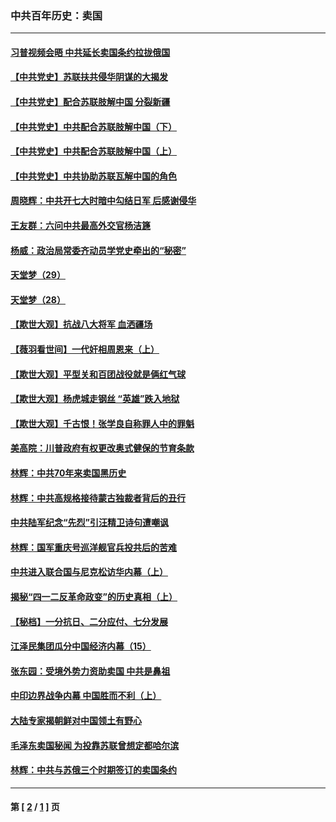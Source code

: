 ### 中共百年历史：卖国
---
#### [习普视频会晤 中共延长卖国条约拉拢俄国](../../pages/nf1176117/n13060971.md?07190430) 
#### [【中共党史】苏联扶共侵华阴谋的大揭发](../../pages/nf1176117/n13056050.md?07190430) 
#### [【中共党史】配合苏联肢解中国 分裂新疆](../../pages/nf1176117/n13040700.md?07190430) 
#### [【中共党史】中共配合苏联肢解中国（下）](../../pages/nf1176117/n13035660.md?07190430) 
#### [【中共党史】中共配合苏联肢解中国（上）](../../pages/nf1176117/n13030262.md?07190430) 
#### [【中共党史】中共协助苏联瓦解中国的角色](../../pages/nf1176117/n13018109.md?07190430) 
#### [周晓辉：中共开七大时暗中勾结日军 后感谢侵华](../../pages/nf1176117/n12921960.md?07190430) 
#### [王友群：六问中共最高外交官杨洁篪](../../pages/nf1176117/n12836495.md?07190430) 
#### [杨威：政治局常委齐动员学党史牵出的“秘密”](../../pages/nf1176117/n12764642.md?07190430) 
#### [天堂梦（29）](../../pages/nf1176117/n12408465.md?07190430) 
#### [天堂梦（28）](../../pages/nf1176117/n12408309.md?07190430) 
#### [【欺世大观】抗战八大将军 血洒疆场](../../pages/nf1176117/n12357044.md?07190430) 
#### [【薇羽看世间】一代奸相周恩来（上）](../../pages/nf1176117/n12401109.md?07190430) 
#### [【欺世大观】平型关和百团战役就是俩红气球](../../pages/nf1176117/n12359157.md?07190430) 
#### [【欺世大观】杨虎城走钢丝 “英雄”跌入地狱](../../pages/nf1176117/n12358840.md?07190430) 
#### [【欺世大观】千古恨！张学良自称罪人中的罪魁](../../pages/nf1176117/n12358629.md?07190430) 
#### [美高院：川普政府有权更改奥式健保的节育条款](../../pages/nf1176117/n12242171.md?07190430) 
#### [林辉：中共70年来卖国黑历史](../../pages/nf1176117/n11552181.md?07190430) 
#### [林辉：中共高规格接待蒙古独裁者背后的丑行](../../pages/nf1176117/n11225005.md?07190430) 
#### [中共陆军纪念“先烈”引汪精卫诗句遭嘲讽](../../pages/nf1176117/n11153345.md?07190430) 
#### [林辉：国军重庆号巡洋舰官兵投共后的苦难](../../pages/nf1176117/n10997801.md?07190430) 
#### [中共进入联合国与尼克松访华内幕（上）](../../pages/nf1176117/n10138788.md?07190430) 
#### [揭秘“四一二反革命政变”的历史真相（上）](../../pages/nf1176117/n9996650.md?07190430) 
#### [【秘档】一分抗日、二分应付、七分发展](../../pages/nf1176117/n9331484.md?07190430) 
#### [江泽民集团瓜分中国经济内幕（15）](../../pages/nf1176117/n9268584.md?07190430) 
#### [张东园：受境外势力资助卖国 中共是鼻祖](../../pages/nf1176117/n9272480.md?07190430) 
#### [中印边界战争内幕 中国胜而不利（上）](../../pages/nf1176117/n9252458.md?07190430) 
#### [大陆专家揭朝鲜对中国领土有野心](../../pages/nf1176117/n9074056.md?07190430) 
#### [毛泽东卖国秘闻 为投靠苏联曾想定都哈尔滨](../../pages/nf1176117/n9058631.md?07190430) 
#### [林辉：中共与苏俄三个时期签订的卖国条约](../../pages/nf1176117/n9036062.md?07190430) 

---
#### 第 [ [2](./2.md?07190430) / [1](./1.md?07190430) ] 页
